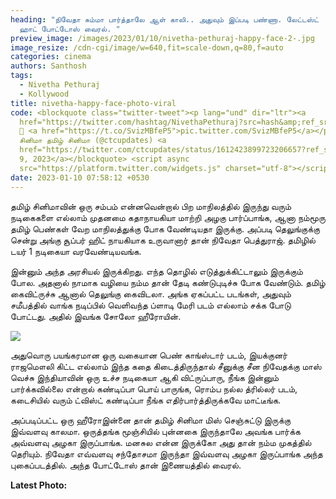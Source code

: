 ```yaml
---
heading: "நிவேதா சும்மா பார்த்தாலே ஆள் காலி.. அதுவும் இப்படி பண்ணா. லேட்டஸ்ட்
  ஹாட் போட்டோஸ் வைரல். "
preview_image: /images/2023/01/10/nivetha-pethuraj-happy-face-2-.jpg
image_resize: /cdn-cgi/image/w=640,fit=scale-down,q=80,f=auto
categories: cinema
authors: Santhosh
tags:
  - Nivetha Pethuraj
  - Kollywood
title: nivetha-happy-face-photo-viral
code: <blockquote class="twitter-tweet"><p lang="und" dir="ltr"><a
  href="https://twitter.com/hashtag/NivethaPethuraj?src=hash&amp;ref_src=twsrc%5Etfw">#NivethaPethuraj</a>
  🥰 <a href="https://t.co/SvizMBfeP5">pic.twitter.com/SvizMBfeP5</a></p>&mdash;
  சினிமா தமிழ் சினிமா (@ctcupdates) <a
  href="https://twitter.com/ctcupdates/status/1612423899723206657?ref_src=twsrc%5Etfw">January
  9, 2023</a></blockquote> <script async
  src="https://platform.twitter.com/widgets.js" charset="utf-8"></script>
date: 2023-01-10 07:58:12 +0530
---
```

தமிழ் சினிமாவின் ஒரு சம்பம் என்னவென்றால் பிற மாநிலத்தில் இருந்து வரும் நடிகைகளை எல்லாம் முதனமை கதாநாயகியா மாற்றி அழகு பார்ப்பாங்க, ஆனா நம்மூரு தமிழ் பெண்கள் வேற மாநிலத்துக்கு போக வேண்டியதா இருக்கு. அப்படி தெலுங்குக்கு சென்று அங்கு சூப்பர் ஹிட் நாயகியாக உருவானார் தான் நிவேதா பெத்துராஜ். தமிழில் டயர் 1 நடிகையா வரவேண்டியவங்க. 

இன்னும் அந்த அரசியல் இருக்கிறது. எந்த தொழில் எடுத்துக்கிட்டாலும் இருக்கும் போல. அதனால் நாமாக வழியை நம்ம தான் தேடி கண்டுபுடிச்சு போக வேண்டும். தமிழ் கைவிட்ருச்சு ஆனால் தெலுங்கு கைவிடலா. அங்க ஏகப்பட்ட படங்கள், அதுவும் சமீபத்தில் வாங்க நடிப்பில் வெளிவந்த ப்ளாடி மேரி படம் எல்லாம் சக்க போடு போட்டது. அதில் இவங்க சோலோ ஹீரோயின்.

![](/images/2023/01/10/nivetha-pethuraj-happy-face-1-.jpg)

அதுவொரு பயங்கரமான ஒரு வகையான பெண் காங்ஸ்டார் படம், இயக்குனர் ராஜமௌலி கிட்ட எல்லாம் இந்த கதை கிடைத்திருந்தால் சீனுக்கு சீன நிவேதக்கு மாஸ் வெச்சு இந்தியாவின் ஒரு உச்ச நடிகையா ஆகி விட்ருப்பாரு, நீங்க இன்னும் பார்க்கவில்லை என்றால் கண்டிப்பா பொய் பாருங்க, ரொம்ப நல்ல த்ரில்லர் படம், கடைசியில் வரும் ட்விஸ்ட் கண்டிப்பா நீங்க எதிர்பார்த்திருக்கவே மாட்டீங்க.

அப்படிப்பட்ட ஒரு ஹீரோஇன்னை தான் தமிழ் சினிமா மிஸ் செஞ்சுட்டு இருக்கு இவ்வளவு காலமா. ஒருத்தங்க மூஞ்சியில் புன்னகை இருந்தாலே அவங்க பார்க்க அவ்வளவு அழகா இருப்பாங்க. மனசுல என்ன இருக்கோ அது தான் நம்ம முகத்தில் தெரியும். நிவேதா எவ்வளவு சந்தோசமா இருந்தா இவ்வளவு அழகா இருப்பாங்க அந்த புகைப்படத்தில். அந்த போட்டோஸ் தான் இணையத்தில் வைரல். 

**L﻿atest Photo:**